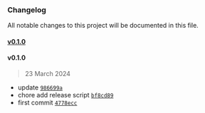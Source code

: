 ### Changelog

All notable changes to this project will be documented in this file. 

#### [v0.1.0](https://github.com/zumerlab/tinybox-code-format/compare/v0.1.0...v0.1.0)

#### v0.1.0

> 23 March 2024

- update [`986699a`](https://github.com/zumerlab/tinybox-code-format/commit/986699a64fdf57615a09ef99675e4e7264d19c05)
- chore add release script [`bf8cd89`](https://github.com/zumerlab/tinybox-code-format/commit/bf8cd8918d5ac7957e76b3cb61cf69d659cff69f)
- first commit [`4778ecc`](https://github.com/zumerlab/tinybox-code-format/commit/4778ecc40f21d6d2a929545e2a4543caca722f82)
